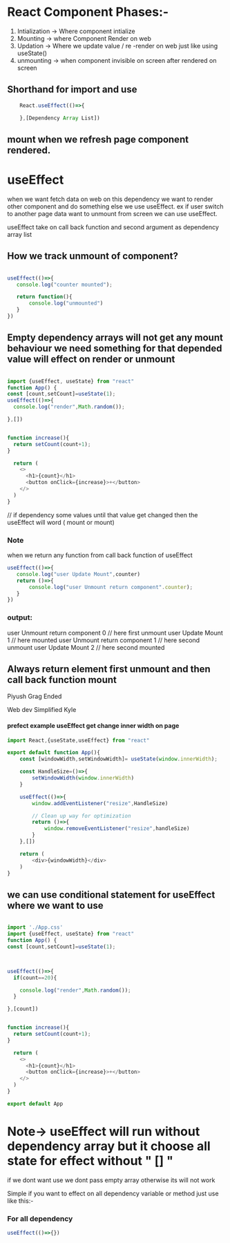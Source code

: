 # React Component Phases:-
1. Intialization -> Where component intialize
2. Mounting -> where Component Render on web 
3. Updation -> Where we update value / re -render on web just like using useState()
4. unmounting -> when component invisible on screen after rendered on screen 

## Shorthand for import and use
```javascript
    React.useEffect(()=>{

    },[Dependency Array List])
```
## mount when we refresh page component rendered.

# useEffect
 when we want fetch data on web on this dependency we want to render other component and do something else we use useEffect. ex if user switch to another page data want to unmount from screen we can use useEffect.

 useEffect take on call back function and second argument as dependency array list

 ## How we track unmount of component?
 ```javascript

 useEffect(()=>{
    console.log("counter mounted");

    return function(){
        console.log("unmounted")
    }
 })
 ```  
 ## Empty  dependency arrays will not get any mount behaviour we need something for that depended value will effect on render or unmount

```javascript

import {useEffect, useState} from "react"
function App() {
const [count,setCount]=useState(1);
useEffect(()=>{
  console.log("render",Math.random());

},[])


function increase(){
  return setCount(count+1);
}

  return (
    <>
      <h1>{count}</h1>
      <button onClick={increase}>+</button> 
    </>
  )
}

```
 // if dependency some values until that value get changed then the useEffect will word ( mount or mount)

 ### Note
 when we return any function from call back function of useEffect 


 ```javascript
 useEffect(()=>{
    console.log("user Update Mount",counter)
    return ()=>{
        console.log("user Unmount return component".counter);
    }
 })


 ```
 ### output:
 
 user Unmount return component 0  // here first unmount
 user Update Mount 1 // here mounted
 user Unmount return component 1  // here second unmount
 user Update Mount 2 // here second mounted

 ## Always return element first unmount and then call back function mount 

Piyush Grag Ended


Web dev Simplified Kyle

#### prefect example useEffect get change inner width on page 

 
```javascript
import React,{useState,useEffect} from "react"

export default function App(){
    const [windowWidth,setWindowWidth]= useState(window.innerWidth);

    const HandleSize=()=>{
        setWindowWidth(window.innerWidth)
    }

    useEffect(()=>{
        window.addEventListener("resize",HandleSize)

        // Clean up way for optimization
        return ()=>{
            window.removeEventListener("resize",handleSize)
        }
    },[])

    return (
        <div>{windowWidth}</div>
    )
} 

```
## we can use conditional statement for useEffect where we want to use

```javascript

import './App.css'
import {useEffect, useState} from "react"
function App() {
const [count,setCount]=useState(1);



useEffect(()=>{
  if(count==20){

    console.log("render",Math.random());
  }

},[count])


function increase(){
  return setCount(count+1);
}

  return (
    <>
      <h1>{count}</h1>
      <button onClick={increase}>+</button> 
    </>
  )
}

export default App

```
# Note-> useEffect will run without dependency array but it choose all state for effect without " [] "
if we dont want use we dont pass empty array otherwise its will not work

Simple if you want to effect on all dependency variable or method
just use like this:-

### For all dependency
```javascript
useEffect(()=>{})
 
```